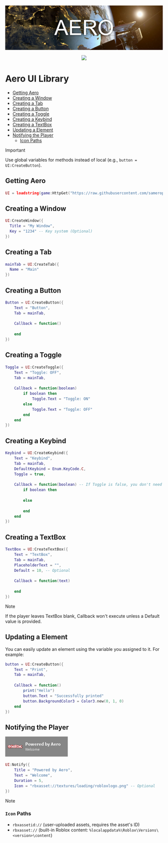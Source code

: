 ![AeroBanner](https://github.com/samerop/Aero/blob/main/gallery/Banner.jpg?raw=true)
<div align="center"><img src="https://img.shields.io/badge/voltaikz-blue?style=flat&logo=discord&logoColor=%23ffffff&labelColor=%235865F2&color=%235865F2"/></div>

# Aero UI Library
- [Getting Aero](#getting-aero)
- [Creating a Window](#creating-a-window)
- [Creating a Tab](#creating-a-tab)
- [Creating a Button](#creating-a-button)
- [Creating a Toggle](#creating-a-toggle)
- [Creating a Keybind](#creating-a-keybind)
- [Creating a TextBox](#creating-a-textbox)
- [Updating a Element](#updating-a-element)
- [Notifying the Player](#notifying-the-player)
  - [Icon Paths](#icon-paths)
> [!IMPORTANT]
> Use global variables for methods instead of local (e.g., `button = UI:CreateButton`).
## Getting Aero
```lua
UI = loadstring(game:HttpGet("https://raw.githubusercontent.com/samerop/Aero/main/source.lua"))()
```
## Creating a Window
```lua
UI:CreateWindow({
  Title = "My Window",
  Key = "1234" -- Key system (Optional)
})
```
## Creating a Tab
```lua
mainTab = UI:CreateTab({
  Name = "Main"
})
```
## Creating a Button
```lua
Button = UI:CreateButton({
    Text = "Button",
    Tab = mainTab,

    Callback = function()

    end
})
```
## Creating a Toggle
```lua
Toggle = UI:CreateToggle({
    Text = "Toggle: OFF",
    Tab = mainTab,

    Callback = function(boolean)
        if boolean then
            Toggle.Text = "Toggle: ON"
        else
            Toggle.Text = "Toggle: OFF"
        end
    end
})
```
## Creating a Keybind
```lua
Keybind = UI:CreateKeybind({
    Text = "Keybind",
    Tab = mainTab,
    DefaultKeybind = Enum.KeyCode.C,
    Toggle = true,
	
    Callback = function(boolean) -- If Toggle is false, you don't need 'boolean'
        if boolean then

        else

        end
    end
})
```
## Creating a TextBox
```lua
TextBox = UI:CreateTextBox({
    Text = "TextBox",
    Tab = mainTab,
    PlaceholderText = "",
    Default = 10, -- Optional

    Callback = function(text)

    end
})
```
> [!NOTE]
> If the player leaves TextBox blank, Callback won't execute unless a Default value is provided.
## Updating a Element
You can easily update an element using the variable you assigned to it. For example:
```lua
button = UI:CreateButton({
    Text = "Print",
    Tab = mainTab,

    Callback = function()
        print("Hello")
        button.Text = "Successfully printed"
        button.BackgroundColor3 = Color3.new(0, 1, 0)
    end
})
```
## Notifying the Player
![Notification](https://github.com/samerop/Aero/blob/main/gallery/Notification.png?raw=true)
```lua
UI:Notify({
    Title = "Powered by Aero",
    Text = "Welcome",
    Duration = 5,
    Icon = "rbxasset://textures/loading/robloxlogo.png" -- Optional
})
```
> [!NOTE]
> ### `Icon` Paths
> - `rbxassetid://` (user-uploaded assets, requires the asset's ID)
> - `rbxasset://` (built-in Roblox content: `%localappdata%\Roblox\Versions\<version>\content`)
